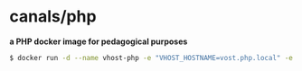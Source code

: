 # canals/php

**a PHP docker image for pedagogical purposes**



```bash
$ docker run -d --name vhost-php -e "VHOST_HOSTNAME=vost.php.local" -e "VHOST_DOCROOT=/var/www/vost" -p 9080:80 -p 9443:443 -v /Users/canals/dev/docker-test/test-php/api:/var/www/vost -v /Users/canals/dev/docker-test/test-php/src:/var/www/src canals/php:v2
```